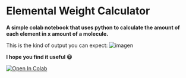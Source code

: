 # Elemental Weight Calculator
<b>A simple colab notebook that uses python to calculate the amount of each element in x amount of a molecule. </b>

This is the kind of output you can expect:
![imagen](https://github.com/OnyxianSoul/ElementalWeightCalculator/assets/74385137/d2594588-b4cd-45b8-a3cf-02bbe63b483c)

<b>I hope you find it useful :smiley:</b>

<a target="_blank" href="https://colab.research.google.com/github/OnyxianSoul/ElementalWeightCalculator/blob/main/Elemental_Weight_Calculator.ipynb">
  <img src="https://colab.research.google.com/assets/colab-badge.svg" alt="Open In Colab"/>
</a>

